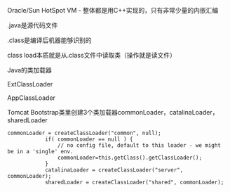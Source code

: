 Oracle/Sun HotSpot VM - 整体都是用C++实现的，只有非常少量的内嵌汇编

.java是源代码文件

.class是编译后机器能够识别的

class load本质就是从.class文件中读取类（操作就是读文件）

Java的类加载器

ExtClassLoader

AppClassLoader

Tomcat Bootstrap类里创建3个类加载器commonLoader，catalinaLoader，sharedLoader

```
commonLoader = createClassLoader("common", null);
            if( commonLoader == null ) {
                // no config file, default to this loader - we might be in a 'single' env.
                commonLoader=this.getClass().getClassLoader();
            }
            catalinaLoader = createClassLoader("server", commonLoader);
            sharedLoader = createClassLoader("shared", commonLoader);
```



